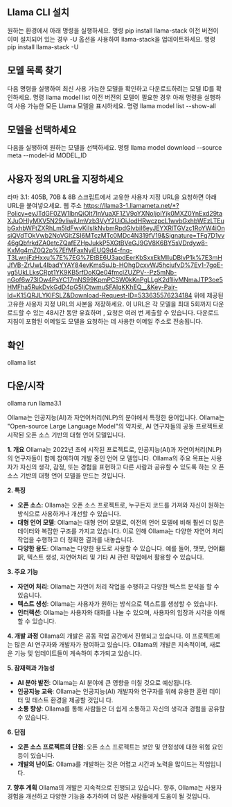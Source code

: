 ## Llama CLI 설치
원하는 환경에서 아래 명령을 실행하세요.
명령 pip install llama-stack
이전 버전이 이미 설치되어 있는 경우 -U 옵션을 사용하여 llama-stack을 업데이트하세요.
명령 pip install llama-stack -U

## 모델 목록 찾기
다음 명령을 실행하여 최신 사용 가능한 모델을 확인하고 다운로드하려는 모델 ID를 확인하세요.
명령 llama model list
이전 버전의 모델이 필요한 경우 아래 명령을 실행하여 사용 가능한 모든 Llama 모델을 표시하세요.
명령 llama model list --show-all

## 모델을 선택하세요
다음을 실행하여 원하는 모델을 선택하세요.
명령
llama model download --source meta --model-id  MODEL_ID

## 사용자 정의 URL을 지정하세요
라마 3.1: 405B, 70B & 8B
스크립트에서 고유한 사용자 지정 URL을 요청하면 아래 URL을 붙여넣으세요.
웹 주소
https://llama3-1.llamameta.net/*?Policy=eyJTdGF0ZW1lbnQiOlt7InVuaXF1ZV9oYXNoIjoiYjk0MXZ0YnExd29taXJuOHIyMXV5N29vIiwiUmVzb3VyY2UiOiJodHRwczpcL1wvbGxhbWEzLTEubGxhbWFtZXRhLm5ldFwvKiIsIkNvbmRpdGlvbiI6eyJEYXRlTGVzc1RoYW4iOnsiQVdTOkVwb2NoVGltZSI6MTczMTc0MDc4N319fV19&Signature=TFq7D1yv46gQbfrkdZA0etcZQafEZHpJukkP5XGtBVeGJ9GV8K6BY5sVDrdyw8-KxMg4mZ0Q2p%7EfMFaxNyiEUQ9d4-fnq-T3LwnjFzHxxu%7E%7EG%7EtBE6U3apdEerKbSxxEkMlluDBlvP1k%7E3mHJfVB-ZrUwL4lbadYYAY84evKms5uJb-HOhgDcxvWJ5hciufvD%7Ev1-7goE-vg5UkLLksCRpt1YK9KB5rfDoKQe04fmclZUZPV--Pz5mNb-nGof6w73lOw4PsYC17mNS99KpmPCSW0kKnPgLLgK2d1livMNmaJTP3oe5HMFha5RukDvkGdD4pG5IjCtwmuSFAIqKKhEQ__&Key-Pair-Id=K15QRJLYKIFSLZ&Download-Request-ID=533635576234184
위에 제공된 고유한 사용자 지정 URL의 사본을 저장하세요. 이 URL은 각 모델을 최대 5회까지 다운로드할 수 있는 48시간 동안 유효하며 , 요청은 여러 번 제출할 수 있습니다. 다운로드 지침이 포함된 이메일도 모델을 요청하는 데 사용한 이메일 주소로 전송됩니다.

## 확인
ollama list

## 다운/시작
ollama run llama3.1

Ollama는 인공지능(AI)과 자연어처리(NLP)의 분야에서 특정한 용어입니다. Ollama는 "Open-source Large Language Model"의
 약자로, AI 연구자들의 공동 프로젝트로 시작된 오픈 소스 기반의 대형 언어 모델입니다.

**1. 개요**
Ollama는 2022년 초에 시작된 프로젝트로, 인공지능(AI)과 자연어처리(NLP)의 연구자들이 함께 참여하여 개발 중인 언어 모
델입니다. Ollama의 주요 목표는 사용자가 자신의 생각, 감정, 또는 경험을 표현하고 다른 사람과 공유할 수 있도록 하는 오
픈 소스 기반의 대형 언어 모델을 만드는 것입니다.

**2. 특징**
- **오픈 소스**: Ollama는 오픈 소스 프로젝트로, 누구든지 코드를 가져와 자신이 원하는 방식으로 사용하거나 개선할 수
있습니다.
- **대형 언어 모델**: Ollama는 대형 언어 모델로, 이전의 언어 모델에 비해 훨씬 더 많은 데이터와 복잡한 구조를 가지고
 있습니다. 이로 인해 Ollama는 다양한 자연어 처리 작업을 수행하고 더 정확한 결과를 내놓습니다.
- **다양한 용도**: Ollama는 다양한 용도로 사용할 수 있습니다. 예를 들어, 챗봇, 언어翻訳, 텍스트 생성, 자연어처리 및
 기타 AI 관련 작업에서 활용할 수 있습니다.

**3. 주요 기능**
- **자연어 처리**: Ollama는 자연어 처리 작업을 수행하고 다양한 텍스트 분석을 할 수 있습니다.
- **텍스트 생성**: Ollama는 사용자가 원하는 방식으로 텍스트를 생성할 수 있습니다.
- **인터랙션**: Ollama는 사용자와 대화를 나눌 수 있으며, 사용자의 입장과 시각을 이해할 수 있습니다.

**4. 개발 과정**
Ollama의 개발은 공동 작업 공간에서 진행되고 있습니다. 이 프로젝트에는 많은 AI 연구자와 개발자가 참여하고 있습니다.
Ollama의 개발은 지속적이며, 새로운 기능 및 업데이트들이 계속하여 추가되고 있습니다.

**5. 잠재력과 가능성**
- **AI 분야 발전**: Ollama는 AI 분야에 큰 영향을 미칠 것으로 예상됩니다.
- **인공지능 교육**: Ollama는 인공지능(AI) 개발자와 연구자를 위해 유용한 훈련 데이터 및 테스트 환경을 제공할 것입니
다.
- **소통 향상**: Ollama를 통해 사람들은 더 쉽게 소통하고 자신의 생각과 경험을 공유할 수 있습니다.

**6. 단점**
- **오픈 소스 프로젝트의 단점**: 오픈 소스 프로젝트는 보안 및 안정성에 대한 위험 요인 등이 있습니다.
- **개발의 난이도**: Ollama를 개발하는 것은 어렵고 시간과 노력을 많이드는 작업입니다.

**7. 향후 계획**
Ollama의 개발은 지속적으로 진행되고 있습니다. 향후, Ollama는 사용자 경험을 개선하고 다양한 기능을 추가하여 더 많은
사람들에게 도움이 될 것입니다.
